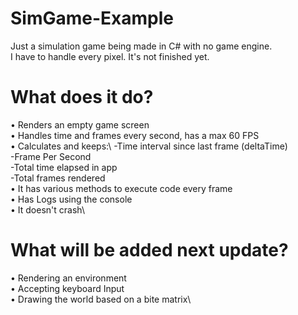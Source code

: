 # SimGame-Example
Just a simulation game being made in C# with no game engine.\
I have to handle every pixel.
It's not finished yet.

# What does it do?
• Renders an empty game screen\
• Handles time and frames every second, has a max 60 FPS\
• Calculates and keeps:\ 
  -Time interval since last frame (deltaTime)\
  -Frame Per Second\
  -Total time elapsed in app\
  -Total frames rendered\
• It has various methods to execute code every frame\
• Has Logs using the console\
• It doesn't crash\

# What will be added next update?
• Rendering an environment\
• Accepting keyboard Input\
• Drawing the world based on a bite matrix\